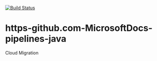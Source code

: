 [![Build Status](https://dev.azure.com/McCormick-IT-Sandbox/CMP%20Sandbox/_apis/build/status/4wenyu.https-github.com-MicrosoftDocs-pipelines-java?branchName=main)](https://dev.azure.com/McCormick-IT-Sandbox/CMP%20Sandbox/_build/latest?definitionId=5&branchName=main)
# https-github.com-MicrosoftDocs-pipelines-java

Cloud Migration
